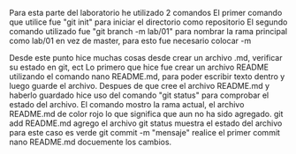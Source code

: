 Para esta parte del laboratorio he utilizado 2 comandos
El primer comando que utilice fue "git init" para iniciar el directorio como repositorio
El segundo comando utilizado fue "git branch -m lab/01" para nombrar la rama principal como lab/01 en vez de master,
para esto fue necesario colocar -m

Desde este punto hice muchas cosas desde crear un archivo .md, verificar su estado en git, ect
Lo primero que hice fue crear un archivo README utilizando el comando nano README.md, para poder escribir texto dentro
y luego guarde el archivo.
Despues de que cree el archivo README.md y haberlo guardado hice uso del comando "git status" para comprobar el estado
del  archivo. El comando mostro la rama actual, el archivo README.md de color rojo lo que significa que aun no ha 
sido agregado.
git add README.md agrego el archivo
git status muestra el estado del archivo para este caso es verde
git commit -m "mensaje" realice el primer commit
nano README.md docuemente los cambios.
